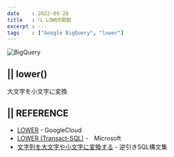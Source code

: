 ```yaml
---
date    : 2022-09-28
title   : 🔍 LOWER関数
excerpt : ---
tags    : ["Google BigQuery", "lower"]
---
```


![BigQuery](https://cdn-ssl-devio-img.classmethod.jp/wp-content/uploads/2020/09/gcp-eyecatch-bigquery_1200x630.png)

## || lower()

大文字を小文字に変換


## || REFERENCE
+ [LOWER](https://cloud.google.com/bigquery/docs/reference/standard-sql/string_functions?hl=ja#lower) - GoogleCloud
+ [LOWER (Transact-SQL)](https://docs.microsoft.com/ja-jp/sql/t-sql/functions/lower-transact-sql?view=sql-server-ver16) -　Microsoft
+ [文字列を大文字や小文字に変換する](https://www.sql-reference.com/string/upper_lower.html) - 逆引きSQL構文集
